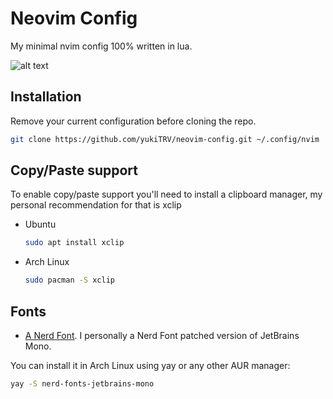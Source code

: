 # Neovim Config 

My minimal nvim config 100% written in lua.

![alt text](https://i.imgur.com/x2WbnUz.png)

## Installation

Remove your current configuration before cloning the repo. 

```sh
git clone https://github.com/yukiTRV/neovim-config.git ~/.config/nvim
```
## Copy/Paste support

To enable copy/paste support you'll need to install a clipboard manager, my personal recommendation for that is xclip
- Ubuntu

  ```sh
  sudo apt install xclip
  ```
- Arch Linux

  ```sh
  sudo pacman -S xclip
  ```
## Fonts

- [A Nerd Font](https://www.nerdfonts.com/). I personally a Nerd Font patched version of JetBrains Mono.

You can install it in Arch Linux using yay or any other AUR manager:
    
  ```sh
  yay -S nerd-fonts-jetbrains-mono 
  ```
